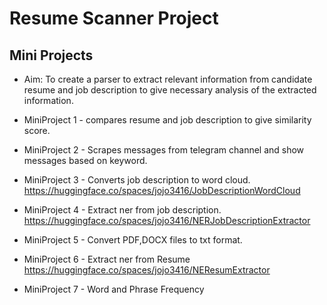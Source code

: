# Resume Scanner Project

## Mini Projects
- Aim: To create a parser to extract relevant information from candidate resume and job description to give necessary analysis of the extracted information.

- MiniProject 1 - compares resume and job description to give similarity score.
- MiniProject 2 - Scrapes messages from telegram channel and show messages based on keyword.
- MiniProject 3 - Converts job description to word cloud.
  https://huggingface.co/spaces/jojo3416/JobDescriptionWordCloud
- MiniProject 4 - Extract ner from job description.
  https://huggingface.co/spaces/jojo3416/NERJobDescriptionExtractor
- MiniProject 5 - Convert PDF,DOCX files to txt format.
- MiniProject 6 - Extract ner from Resume
  https://huggingface.co/spaces/jojo3416/NEResumExtractor
- MiniProject 7 - Word and Phrase Frequency
